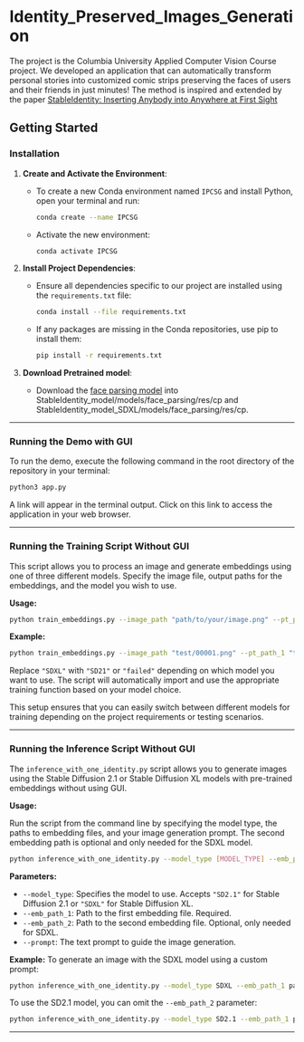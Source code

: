 # Identity_Preserved_Images_Generation

The project is the Columbia University Applied Computer Vision Course project. We developed an application that can automatically transform personal stories into customized comic strips preserving the faces of users and their friends in just minutes! The method is inspired and extended by the paper [StableIdentity: Inserting Anybody into Anywhere at First Sight](https://arxiv.org/abs/2401.15975)

## Getting Started

### Installation

1. **Create and Activate the Environment**:
   - To create a new Conda environment named `IPCSG` and install Python, open your terminal and run:
     ```bash
     conda create --name IPCSG
     ```
   - Activate the new environment:
     ```bash
     conda activate IPCSG
     ```

2. **Install Project Dependencies**:
   - Ensure all dependencies specific to our project are installed using the `requirements.txt` file:
     ```bash
     conda install --file requirements.txt
     ```
   - If any packages are missing in the Conda repositories, use pip to install them:
     ```bash
     pip install -r requirements.txt
     ```

3. **Download Pretrained model**:

    - Download the [face parsing model](https://drive.google.com/file/d/154JgKpzCPW82qINcVieuPH3fZ2e0P812/view?pli=1) into StableIdentity_model/models/face_parsing/res/cp and StableIdentity_model_SDXL/models/face_parsing/res/cp.

---

### Running the Demo with GUI

To run the demo, execute the following command in the root directory of the repository in your terminal:

```bash
python3 app.py
```

A link will appear in the terminal output. Click on this link to access the application in your web browser.

---

### Running the Training Script Without GUI

This script allows you to process an image and generate embeddings using one of three different models. Specify the image file, output paths for the embeddings, and the model you wish to use.

**Usage:**

```bash
python train_embeddings.py --image_path "path/to/your/image.png" --pt_path_1 "path/to/output/embedding_1.pt" --pt_path_2 "path/to/output/embedding_2.pt" --model SDXL
```

**Example:**

```bash
python train_embeddings.py --image_path "test/00001.png" --pt_path_1 "test/00001_SDXL_1.pt" --pt_path_2 "test/00001_SDXL_2.pt" --model SDXL
```

Replace `"SDXL"` with `"SD21"` or `"failed"` depending on which model you want to use. The script will automatically import and use the appropriate training function based on your model choice.

This setup ensures that you can easily switch between different models for training depending on the project requirements or testing scenarios.


---

### Running the Inference Script Without GUI

The `inference_with_one_identity.py` script allows you to generate images using the Stable Diffusion 2.1 or Stable Diffusion XL models with pre-trained embeddings without using GUI. 


**Usage:**

Run the script from the command line by specifying the model type, the paths to embedding files, and your image generation prompt. The second embedding path is optional and only needed for the SDXL model.

```bash
python inference_with_one_identity.py --model_type [MODEL_TYPE] --emb_path_1 [PATH_TO_EMB1] --emb_path_2 [PATH_TO_EMB2] --prompt [PROMPT]
```

**Parameters:**
- `--model_type`: Specifies the model to use. Accepts `"SD2.1"` for Stable Diffusion 2.1 or `"SDXL"` for Stable Diffusion XL.
- `--emb_path_1`: Path to the first embedding file. Required.
- `--emb_path_2`: Path to the second embedding file. Optional, only needed for SDXL.
- `--prompt`: The text prompt to guide the image generation.

**Example:**
To generate an image with the SDXL model using a custom prompt:

```bash
python inference_with_one_identity.py --model_type SDXL --emb_path_1 path/to/first_embedding.pt --emb_path_2 path/to/second_embedding.pt --prompt "A futuristic cityscape, vibrant and detailed"
```

To use the SD2.1 model, you can omit the `--emb_path_2` parameter:

```bash
python inference_with_one_identity.py --model_type SD2.1 --emb_path_1 path/to/first_embedding.pt --prompt "A serene landscape with a sunset background"
```
---
